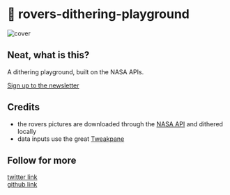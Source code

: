 # 🔴 rovers-dithering-playground

![cover](https://danieledep.github.io/rovers-dithering-playground/0-0.png)

## Neat, what is this?  
A dithering playground, built on the NASA APIs.

[Sign up to the newsletter](https://tinyletter.com/danieledep)

## Credits

*   the rovers pictures are downloaded through the [NASA API](https://api.nasa.gov/#marsphotos) and dithered locally
*   data inputs use the great [Tweakpane](https://cocopon.github.io/tweakpane/)

## Follow for more  
[twitter link](https://twitter.com/danieledep)  
[github link](https://github.com/danieledep)  

